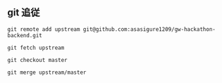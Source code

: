 ## git 追従
```
git remote add upstream git@github.com:asasigure1209/gw-hackathon-backend.git
```

```
git fetch upstream
```

```
git checkout master
```

```
git merge upstream/master
```